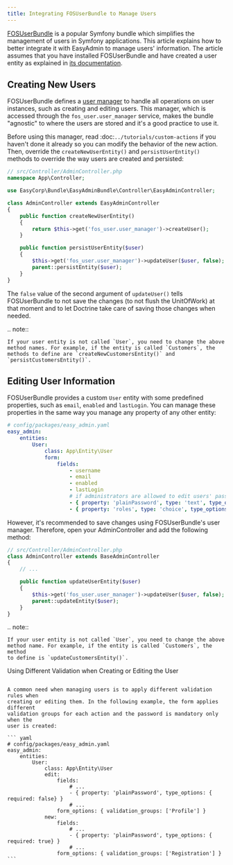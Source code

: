 ```yaml
---
title: Integrating FOSUserBundle to Manage Users
---
```


[FOSUserBundle](https://github.com/FriendsOfSymfony/FOSUserBundle) is a popular Symfony bundle which simplifies the management
of users in Symfony applications. This article explains how to better integrate
it with EasyAdmin to manage users' information. The article assumes that you
have installed FOSUserBundle and have created a user entity as explained in
[its documentation](https://symfony.com/doc/current/bundles/FOSUserBundle/index.html).

## Creating New Users

FOSUserBundle defines a [user manager](https://symfony.com/doc/current/bundles/FOSUserBundle/user_manager.html) to handle all operations on user
instances, such as creating and editing users. This manager, which is accessed
through the `fos_user.user_manager` service, makes the bundle "agnostic" to
where the users are stored and it's a good practice to use it.

Before using this manager, read :doc:`../tutorials/custom-actions` if you
haven't done it already so you can modify the behavior of the new action. Then,
override the `createNewUserEntity()` and `persistUserEntity()` methods to
override the way users are created and persisted:

``` php
// src/Controller/AdminController.php
namespace App\Controller;

use EasyCorp\Bundle\EasyAdminBundle\Controller\EasyAdminController;

class AdminController extends EasyAdminController
{
    public function createNewUserEntity()
    {
        return $this->get('fos_user.user_manager')->createUser();
    }

    public function persistUserEntity($user)
    {
        $this->get('fos_user.user_manager')->updateUser($user, false);
        parent::persistEntity($user);
    }
}
```

The `false` value of the second argument of `updateUser()` tells
FOSUserBundle to not save the changes (to not flush the UnitOfWork) at that
moment and to let Doctrine take care of saving those changes when needed.

.. note::

    If your user entity is not called `User`, you need to change the above
    method names. For example, if the entity is called `Customers`, the
    methods to define are `createNewCustomersEntity()` and
    `persistCustomersEntity()`.

## Editing User Information

FOSUserBundle provides a custom `User` entity with some predefined properties,
such as `email`, `enabled` and `lastLogin`. You can manage these
properties in the same way you manage any property of any other entity:

``` yaml
# config/packages/easy_admin.yaml
easy_admin:
    entities:
        User:
            class: App\Entity\User
            form:
                fields:
                    - username
                    - email
                    - enabled
                    - lastLogin
                    # if administrators are allowed to edit users' passwords and roles, add this:
                    - { property: 'plainPassword', type: 'text', type_options: { required: false } }
                    - { property: 'roles', type: 'choice', type_options: { multiple: true, choices: { 'ROLE_USER': 'ROLE_USER', 'ROLE_ADMIN': 'ROLE_ADMIN' } } }
```

However, it's recommended to save changes using FOSUserBundle's user manager.
Therefore, open your AdminController and add the following method:

``` php
// src/Controller/AdminController.php
class AdminController extends BaseAdminController
{
    // ...

    public function updateUserEntity($user)
    {
        $this->get('fos_user.user_manager')->updateUser($user, false);
        parent::updateEntity($user);
    }
}
```

.. note::

    If your user entity is not called `User`, you need to change the above
    method name. For example, if the entity is called `Customers`, the method
    to define is `updateCustomersEntity()`.

Using Different Validation when Creating or Editing the User
~~~~~~~~~~~~~~~~~~~~~~~~~~~~~~~~~~~~~~~~~~~~~~~~~~~~~~~~~~~~

A common need when managing users is to apply different validation rules when
creating or editing them. In the following example, the form applies different
validation groups for each action and the password is mandatory only when the
user is created:

``` yaml
# config/packages/easy_admin.yaml
easy_admin:
    entities:
        User:
            class: App\Entity\User
            edit:
                fields:
                    # ...
                    - { property: 'plainPassword', type_options: { required: false} }
                    # ...
                form_options: { validation_groups: ['Profile'] }
            new:
                fields:
                    # ...
                    - { property: 'plainPassword', type_options: { required: true} }
                    # ...
                form_options: { validation_groups: ['Registration'] }
```
